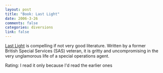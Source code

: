```yaml
--- 
layout: post
title: "Book: Last Light"
date: 2006-3-26
comments: false
categories: diversions
link: false
---
```

<a href="http://www.amazon.com/gp/product/074340629X/qid=1143427562/sr=2-3/ref=pd_bbs_b_2_3/103-1777557-8386232?s=books&v=glance&n=283155" title="Last Light">Last Light</a> is compelling if not very good literature. Written by a former British Special Services (SAS) veteran, it is gritty and uncompromising in the very unglamorous life of a special operations agent.

Rating: I read it only because I'd read the earlier ones
